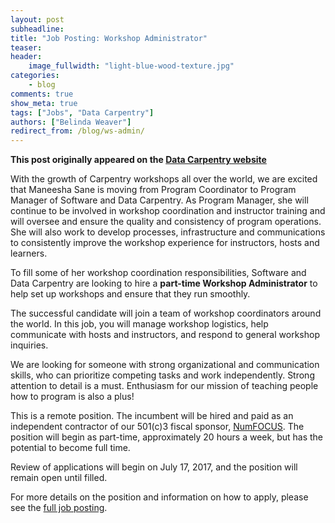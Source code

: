 ```yaml
---
layout: post
subheadline:
title: "Job Posting: Workshop Administrator"
teaser:
header:
    image_fullwidth: "light-blue-wood-texture.jpg"
categories:
    - blog
comments: true
show_meta: true
tags: ["Jobs", "Data Carpentry"]
authors: ["Belinda Weaver"]
redirect_from: /blog/ws-admin/
--- 
```


**This post originally appeared on the [Data Carpentry website](https://datacarpentry.org)**

With the growth of Carpentry workshops all over the world, we are excited that Maneesha Sane is moving from Program
Coordinator to Program Manager of Software and Data Carpentry. As Program Manager,
she will continue to be involved in workshop coordination and instructor training and will
oversee and ensure the quality and consistency of program operations. She will also work to
develop processes, infrastructure and communications to consistently improve the workshop experience for instructors, hosts and learners.

To fill some of her workshop coordination responsibilities, Software and Data Carpentry are looking to
hire a **part-time Workshop Administrator** to help set up workshops and ensure that they run smoothly.

The successful candidate will join a team of workshop coordinators around the world. In this job, you
will manage workshop logistics,
help communicate with hosts and instructors, and respond to general workshop inquiries.

We are looking for someone with strong organizational and communication skills, who can prioritize competing tasks and
work independently. Strong attention to detail is a must. Enthusiasm for our mission of teaching people how to program is also a plus!

This is a remote position. The incumbent will be hired and paid as an independent contractor of our 501(c)3 fiscal sponsor,
[NumFOCUS](https://www.numfocus.org/).  The position will begin as part-time, approximately 20 hours a week, but
has the potential to become full time.

Review of applications will begin on July 17, 2017, and the position will remain open until filled.

For more details on the position and information on how to apply, please see
the [full job posting](https://software-carpentry.org/jobs/).
